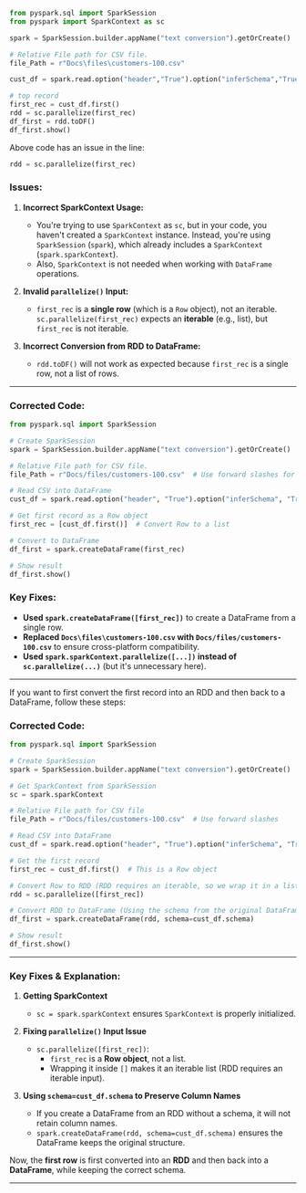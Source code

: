 ```py
from pyspark.sql import SparkSession
from pyspark import SparkContext as sc

spark = SparkSession.builder.appName("text conversion").getOrCreate()

# Relative File path for CSV file.
file_Path = r"Docs\files\customers-100.csv"

cust_df = spark.read.option("header","True").option("inferSchema","True").csv(file_Path)

# top record
first_rec = cust_df.first()
rdd = sc.parallelize(first_rec)
df_first = rdd.toDF()
df_first.show()
```
Above code has an issue in the line:

```python
rdd = sc.parallelize(first_rec)
```

### Issues:
1. **Incorrect SparkContext Usage:**  
   - You're trying to use `SparkContext` as `sc`, but in your code, you haven't created a `SparkContext` instance. Instead, you're using `SparkSession` (`spark`), which already includes a `SparkContext` (`spark.sparkContext`).
   - Also, `SparkContext` is not needed when working with `DataFrame` operations.

2. **Invalid `parallelize()` Input:**  
   - `first_rec` is a **single row** (which is a `Row` object), not an iterable. `sc.parallelize(first_rec)` expects an **iterable** (e.g., list), but `first_rec` is not iterable.

3. **Incorrect Conversion from RDD to DataFrame:**  
   - `rdd.toDF()` will not work as expected because `first_rec` is a single row, not a list of rows.

---

### Corrected Code:
```python
from pyspark.sql import SparkSession

# Create SparkSession
spark = SparkSession.builder.appName("text conversion").getOrCreate()

# Relative File path for CSV file.
file_Path = r"Docs/files/customers-100.csv"  # Use forward slashes for better cross-platform support

# Read CSV into DataFrame
cust_df = spark.read.option("header", "True").option("inferSchema", "True").csv(file_Path)

# Get first record as a Row object
first_rec = [cust_df.first()]  # Convert Row to a list

# Convert to DataFrame
df_first = spark.createDataFrame(first_rec)

# Show result
df_first.show()
```

### Key Fixes:
- **Used `spark.createDataFrame([first_rec])`** to create a DataFrame from a single row.
- **Replaced `Docs\files\customers-100.csv` with `Docs/files/customers-100.csv`** to ensure cross-platform compatibility.
- **Used `spark.sparkContext.parallelize([...])` instead of `sc.parallelize(...)`** (but it's unnecessary here).

---
If you want to first convert the first record into an RDD and then back to a DataFrame, follow these steps:  

### **Corrected Code:**
```python
from pyspark.sql import SparkSession

# Create SparkSession
spark = SparkSession.builder.appName("text conversion").getOrCreate()

# Get SparkContext from SparkSession
sc = spark.sparkContext  

# Relative File path for CSV file
file_Path = r"Docs/files/customers-100.csv"  # Use forward slashes

# Read CSV into DataFrame
cust_df = spark.read.option("header", "True").option("inferSchema", "True").csv(file_Path)

# Get the first record
first_rec = cust_df.first()  # This is a Row object

# Convert Row to RDD (RDD requires an iterable, so we wrap it in a list)
rdd = sc.parallelize([first_rec])

# Convert RDD to DataFrame (Using the schema from the original DataFrame)
df_first = spark.createDataFrame(rdd, schema=cust_df.schema)

# Show result
df_first.show()
```

---

### **Key Fixes & Explanation:**
1. **Getting SparkContext**  
   - `sc = spark.sparkContext` ensures `SparkContext` is properly initialized.
  
2. **Fixing `parallelize()` Input Issue**  
   - `sc.parallelize([first_rec])`:  
     - `first_rec` is a **Row object**, not a list.  
     - Wrapping it inside `[]` makes it an iterable list (RDD requires an iterable input).  

3. **Using `schema=cust_df.schema` to Preserve Column Names**  
   - If you create a DataFrame from an RDD without a schema, it will not retain column names.  
   - `spark.createDataFrame(rdd, schema=cust_df.schema)` ensures the DataFrame keeps the original structure.  

Now, the **first row** is first converted into an **RDD** and then back into a **DataFrame**, while keeping the correct schema.

---
